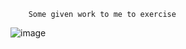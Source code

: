         Some given work to me to exercise
![image](https://github.com/user-attachments/assets/76c82e8f-ecab-4627-bf0f-6747cbb4e7ff)
